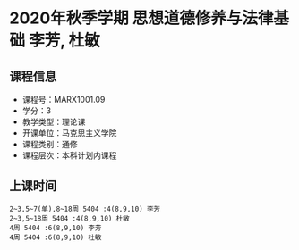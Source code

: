 # 2020年秋季学期 思想道德修养与法律基础 李芳, 杜敏






## 课程信息

- 课程号：MARX1001.09
- 学分：3
- 教学类型：理论课
- 开课单位：马克思主义学院
- 课程类别：通修
- 课程层次：本科计划内课程

## 上课时间

```
2~3,5~7(单),8~18周 5404 :4(8,9,10) 李芳
2~3,5~18周 5404 :4(8,9,10) 杜敏
4周 5404 :6(8,9,10) 李芳
4周 5404 :6(8,9,10) 杜敏
```

